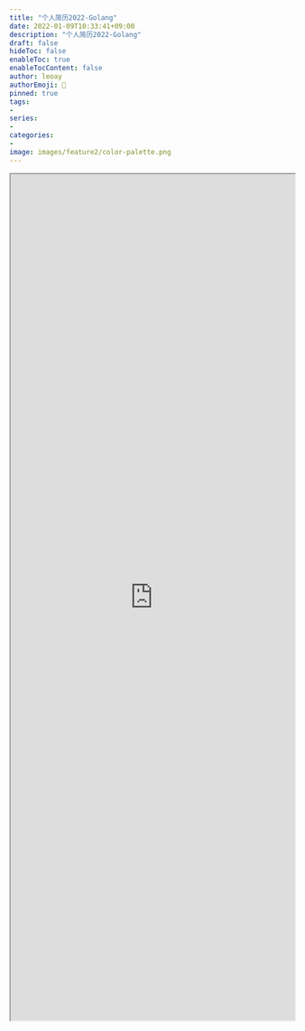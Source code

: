 ```yaml
---
title: "个人简历2022-Golang"
date: 2022-01-09T10:33:41+09:00
description: "个人简历2022-Golang"
draft: false
hideToc: false
enableToc: true
enableTocContent: false
author: leoay
authorEmoji: 🎅
pinned: true
tags:
- 
series:
- 
categories:
- 
image: images/feature2/color-palette.png
---
```


<iframe style="width:100%;height:1500px" src="https://tech-leoay-cv.vercel.app/" title="W3Schools Free Online Web Tutorials"></iframe>